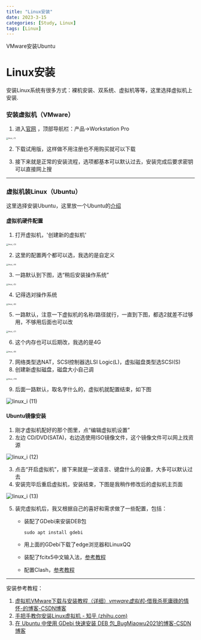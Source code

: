```yaml
---
title: "Linux安装"
date: 2023-3-15
categories: [Study, Linux]
tags: [Linux]
---
```


VMware安装Ubuntu

# Linux安装

安装Linux系统有很多方式：裸机安装、双系统、虚拟机等等，这里选择虚拟机上安装.

### 安装虚拟机（VMware）

1. 进入[官网](https://www.vmware.com/cn.html) ，顶部导航栏：产品→Workstation Pro

<img src="https://raw.githubusercontent.com/Akejyo/imageForBlog/master/img/linux_i%20(1).png" alt="linux_i (1)" style="zoom:33%;" />

2. 下载试用版，这样做不用注册也不用购买就可以下载

3. 接下来就是正常的安装流程，选项都基本可以默认过去，安装完成后要求密钥可以直接网上搜

***

### 虚拟机装Linux（Ubuntu）

这里选择安装Ubuntu，这里放一个Ubuntu的[介绍](https://zhuanlan.zhihu.com/p/448301409)

#### 虚拟机硬件配置

1. 打开虚拟机，'创建新的虚拟机'

<img src="https://raw.githubusercontent.com/Akejyo/imageForBlog/master/img/linux_i%20(3).png" alt="linux_i (3)" style="zoom:33%;" />

2. 这里的配置两个都可以选，我选的是自定义

<img src="https://raw.githubusercontent.com/Akejyo/imageForBlog/master/img/linux_i%20(4).png" alt="linux_i (4)" style="zoom:33%;" />

3. 一路默认到下图，选“稍后安装操作系统”

<img src="https://raw.githubusercontent.com/Akejyo/imageForBlog/master/img/linux_i%20(5).png" alt="linux_i (5)" style="zoom:33%;" />

4. 记得选对操作系统

<img src="https://raw.githubusercontent.com/Akejyo/imageForBlog/master/img/linux_i%20(6).png" alt="linux_i (6)" style="zoom:33%;" />

5. 一路默认，注意一下虚拟机的名称/路径就行，一直到下图，都选2就差不过够用，不够用后面也可以改

<img src="https://raw.githubusercontent.com/Akejyo/imageForBlog/master/img/linux_i%20(7).png" alt="linux_i (7)" style="zoom:33%;" />

6. 这个内存也可以后期改，我选的是4G

<img src="https://raw.githubusercontent.com/Akejyo/imageForBlog/master/img/linux_i%20(8).png" alt="linux_i (8)" style="zoom:33%;" />

7. 网络类型选NAT，SCSI控制器选LSI Logic(L)，虚拟磁盘类型选SCSI(S)
8. 创建新虚拟磁盘，磁盘大小自己调

<img src="https://raw.githubusercontent.com/Akejyo/imageForBlog/master/img/linux_i%20(10).png" alt="linux_i (10)" style="zoom:33%;" />

9. 后面一路默认，取名字什么的，虚拟机就配置结束，如下图

![linux_i (11)](https://raw.githubusercontent.com/Akejyo/imageForBlog/master/img/linux_i%20(11).png)

#### Ubuntu镜像安装

1. 刚才虚拟机配好的那个图里，点“编辑虚拟机设置”
2. 左边 CD/DVD(SATA)，右边选使用ISO镜像文件，这个镜像文件可以网上找资源

![linux_i (12)](https://raw.githubusercontent.com/Akejyo/imageForBlog/master/img/linux_i%20(12).png)

3. 点击“开启虚拟机”，接下来就是一波语言、键盘什么的设置，大多可以默认过去
4. 安装完毕后重启虚拟机，安装结束，下图是我稍作修改后的虚拟机主页面

![linux_i (13)](https://raw.githubusercontent.com/Akejyo/imageForBlog/master/img/linux_i%20(13).png)

5. 装完虚拟机后，我又根据自己的喜好和需求做了一些配置，包括：

   * 装配了GDebi来安装DEB包

     `sudo apt install gdebi`

   * 用上面的GDebi下载了edge浏览器和LinuxQQ

   * 装配了fcitx5中文输入法，[参考教程](https://zhuanlan.zhihu.com/p/529892064) 

   * 配置Clash，[参考教程](https://www.jianshu.com/p/365bbb5d5c85) 

***

安装参考教程：

1.  [ 虚拟机VMware下载与安装教程（详细）_vmware虚拟机_-借我杀死庸碌的情怀-的博客-CSDN博客](https://blog.csdn.net/weixin_45912291/article/details/108894737) 
2.  [手把手教你安装Linux虚拟机 - 知乎 (zhihu.com)](https://zhuanlan.zhihu.com/p/41940739) 
3.  [在 Ubuntu 中使用 GDebi 快速安装 DEB 包_BugMiaowu2021的博客-CSDN博客](https://blog.csdn.net/m0_46278037/article/details/120341479) 